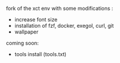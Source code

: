 fork of the xct env with some modifications :
- increase font size
- installation of fzf, docker, exegol, curl, git
- wallpaper

coming soon:
- tools install (tools.txt)
